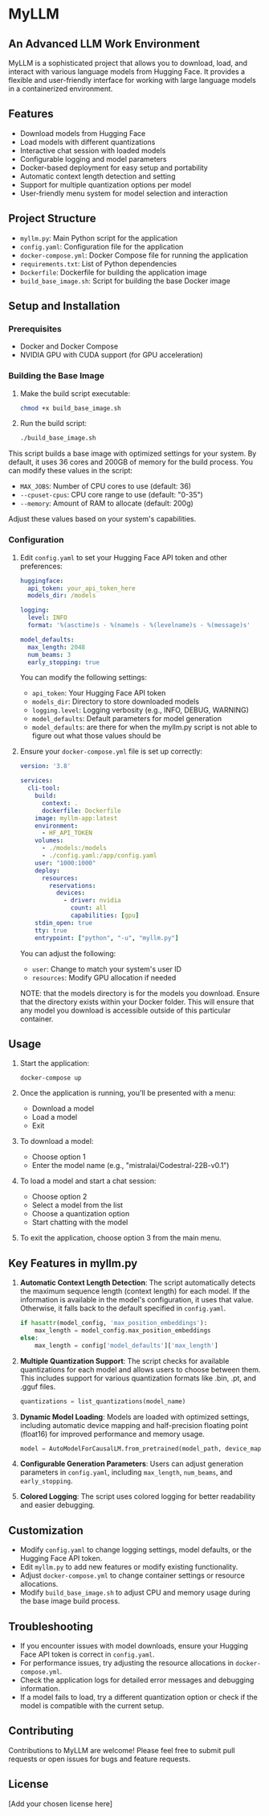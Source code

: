 # MyLLM

## An Advanced LLM Work Environment

MyLLM is a sophisticated project that allows you to download, load, and interact with various language models from Hugging Face. It provides a flexible and user-friendly interface for working with large language models in a containerized environment.

## Features

- Download models from Hugging Face
- Load models with different quantizations
- Interactive chat session with loaded models
- Configurable logging and model parameters
- Docker-based deployment for easy setup and portability
- Automatic context length detection and setting
- Support for multiple quantization options per model
- User-friendly menu system for model selection and interaction

## Project Structure

- `myllm.py`: Main Python script for the application
- `config.yaml`: Configuration file for the application
- `docker-compose.yml`: Docker Compose file for running the application
- `requirements.txt`: List of Python dependencies
- `Dockerfile`: Dockerfile for building the application image
- `build_base_image.sh`: Script for building the base Docker image

## Setup and Installation

### Prerequisites

- Docker and Docker Compose
- NVIDIA GPU with CUDA support (for GPU acceleration)

### Building the Base Image

1. Make the build script executable:

   ```bash
   chmod +x build_base_image.sh
   ```

2. Run the build script:

   ```bash
   ./build_base_image.sh
   ```

This script builds a base image with optimized settings for your system. By default, it uses 36 cores and 200GB of memory for the build process. You can modify these values in the script:

- `MAX_JOBS`: Number of CPU cores to use (default: 36)
- `--cpuset-cpus`: CPU core range to use (default: "0-35")
- `--memory`: Amount of RAM to allocate (default: 200g)

Adjust these values based on your system's capabilities.

### Configuration

1. Edit `config.yaml` to set your Hugging Face API token and other preferences:

   ```yaml
   huggingface:
     api_token: your_api_token_here
     models_dir: /models

   logging:
     level: INFO
     format: '%(asctime)s - %(name)s - %(levelname)s - %(message)s'

   model_defaults:
     max_length: 2048
     num_beams: 3
     early_stopping: true
   ```

   You can modify the following settings:
   - `api_token`: Your Hugging Face API token
   - `models_dir`: Directory to store downloaded models
   - `logging.level`: Logging verbosity (e.g., INFO, DEBUG, WARNING)
   - `model_defaults`: Default parameters for model generation
   - `model_defaults`: are there for when the myllm.py script is not able to figure out what those values should be

2. Ensure your `docker-compose.yml` file is set up correctly:

   ```yaml
   version: '3.8'

   services:
     cli-tool:
       build:
         context: .
         dockerfile: Dockerfile
       image: myllm-app:latest
       environment:
         - HF_API_TOKEN
       volumes:
         - ./models:/models
         - ./config.yaml:/app/config.yaml
       user: "1000:1000"
       deploy:
         resources:
           reservations:
             devices:
               - driver: nvidia
                 count: all
                 capabilities: [gpu]
       stdin_open: true
       tty: true
       entrypoint: ["python", "-u", "myllm.py"]
   ```

   You can adjust the following:
   - `user`: Change to match your system's user ID
   - `resources`: Modify GPU allocation if needed

   NOTE: that the models directory is for the models you download. Ensure that the directory exists within your Docker folder. This will ensure that any model you download is accessible outside of this particular container.

## Usage

1. Start the application:

   ```
   docker-compose up
   ```

2. Once the application is running, you'll be presented with a menu:
   - Download a model
   - Load a model
   - Exit

3. To download a model:
   - Choose option 1
   - Enter the model name (e.g., "mistralai/Codestral-22B-v0.1")

4. To load a model and start a chat session:
   - Choose option 2
   - Select a model from the list
   - Choose a quantization option
   - Start chatting with the model

5. To exit the application, choose option 3 from the main menu.

## Key Features in myllm.py

1. **Automatic Context Length Detection**:
   The script automatically detects the maximum sequence length (context length) for each model. If the information is available in the model's configuration, it uses that value. Otherwise, it falls back to the default specified in `config.yaml`.

   ```python
   if hasattr(model_config, 'max_position_embeddings'):
       max_length = model_config.max_position_embeddings
   else:
       max_length = config['model_defaults']['max_length']
   ```

2. **Multiple Quantization Support**:
   The script checks for available quantizations for each model and allows users to choose between them. This includes support for various quantization formats like .bin, .pt, and .gguf files.

   ```python
   quantizations = list_quantizations(model_name)
   ```

3. **Dynamic Model Loading**:
   Models are loaded with optimized settings, including automatic device mapping and half-precision floating point (float16) for improved performance and memory usage.

   ```python
   model = AutoModelForCausalLM.from_pretrained(model_path, device_map='auto', torch_dtype=torch.float16, trust_remote_code=True)
   ```

4. **Configurable Generation Parameters**:
   Users can adjust generation parameters in `config.yaml`, including `max_length`, `num_beams`, and `early_stopping`.

5. **Colored Logging**:
   The script uses colored logging for better readability and easier debugging.

## Customization

- Modify `config.yaml` to change logging settings, model defaults, or the Hugging Face API token.
- Edit `myllm.py` to add new features or modify existing functionality.
- Adjust `docker-compose.yml` to change container settings or resource allocations.
- Modify `build_base_image.sh` to adjust CPU and memory usage during the base image build process.

## Troubleshooting

- If you encounter issues with model downloads, ensure your Hugging Face API token is correct in `config.yaml`.
- For performance issues, try adjusting the resource allocations in `docker-compose.yml`.
- Check the application logs for detailed error messages and debugging information.
- If a model fails to load, try a different quantization option or check if the model is compatible with the current setup.

## Contributing

Contributions to MyLLM are welcome! Please feel free to submit pull requests or open issues for bugs and feature requests.

## License

[Add your chosen license here]
